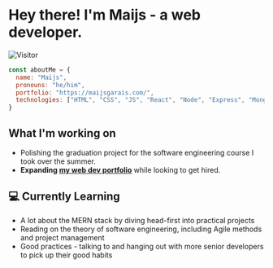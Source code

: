 # Hey there! I'm Maijs - a web developer.

![Visitor](https://visitor-badge.laobi.icu/badge?page_id=mai-soup.mai-soup)

```javascript
const aboutMe = {
  name: "Maijs",
  pronouns: "he/him",
  portfolio: "https://maijsgarais.com/",
  technologies: ["HTML", "CSS", "JS", "React", "Node", "Express", "MongoDB", "Bootstrap", "Tailwind", ...others]
}
```

## What I'm working on

* Polishing the graduation project for the software engineering course I took over the summer.
* **Expanding [my web dev portfolio](https://maijsgarais.com/)** while looking to get hired.

## 💻 Currently Learning

* A lot about the MERN stack by diving head-first into practical projects
* Reading on the theory of software engineering, including Agile methods and project management
* Good practices - talking to and hanging out with more senior developers to pick up their good habits
